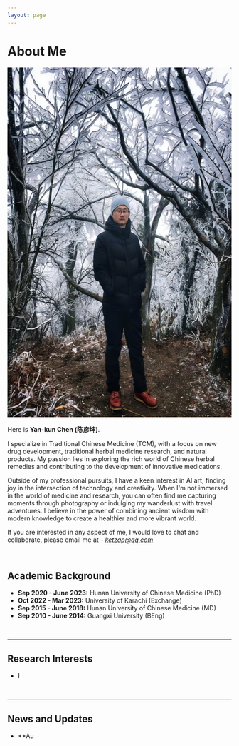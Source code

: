```yaml
---
layout: page
---
```


# About Me

<img src="/images/shuaibi1.jpg" class="floatpic" width="588" height="784">

Here is **Yan-kun Chen (陈彦坤)**.

I specialize in Traditional Chinese Medicine (TCM), with a focus on new drug development, traditional herbal medicine research, and natural products. My passion lies in exploring the rich world of Chinese herbal remedies and contributing to the development of innovative medications.  

Outside of my professional pursuits, I have a keen interest in AI art, finding joy in the intersection of technology and creativity. When I'm not immersed in the world of medicine and research, you can often find me capturing moments through photography or indulging my wanderlust with travel adventures. I believe in the power of combining ancient wisdom with modern knowledge to create a healthier and more vibrant world.  

If you are interested in any aspect of me, I would love to chat and collaborate, please email me at - *ketzap@qq.com*

<br>

## Academic Background


- **Sep 2020 - June 2023:** Hunan University of Chinese Medicine (PhD)
- **Oct 2022 - Mar 2023:** University of Karachi (Exchange)
- **Sep 2015 - June 2018:** Hunan University of Chinese Medicine (MD)
- **Sep 2010 - June 2014:** Guangxi University (BEng)
<br>

---

## Research Interests

- I



<br>

---

## News and Updates

- **Au

<br>

